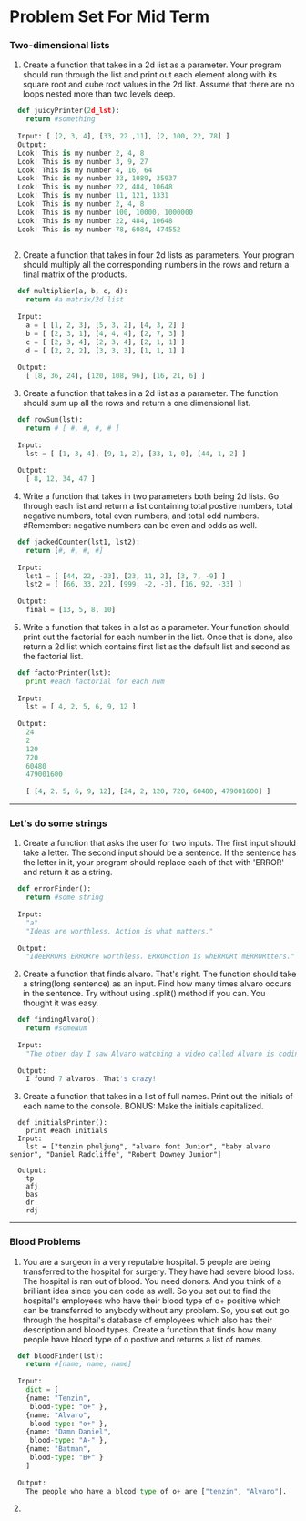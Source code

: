 # Problem Set For Mid Term

### Two-dimensional lists

1. Create a function that takes in a 2d list as a parameter. Your program should run through the list and print out each element along with its square root and cube root values in the 2d list. Assume that there are no loops nested more than two levels deep. 
  ```python
    def juicyPrinter(2d_lst):
      return #something
      
    Input: [ [2, 3, 4], [33, 22 ,11], [2, 100, 22, 78] ]
    Output: 
    Look! This is my number 2, 4, 8
    Look! This is my number 3, 9, 27
    Look! This is my number 4, 16, 64
    Look! This is my number 33, 1089, 35937
    Look! This is my number 22, 484, 10648
    Look! This is my number 11, 121, 1331
    Look! This is my number 2, 4, 8
    Look! This is my number 100, 10000, 1000000
    Look! This is my number 22, 484, 10648
    Look! This is my number 78, 6084, 474552
    
  ```
2. Create a function that takes in four 2d lists as parameters. Your program should multiply all the corresponding numbers in the rows and return a final matrix of the products. 
  ``` python
    def multiplier(a, b, c, d):
      return #a matrix/2d list
      
    Input:
      a = [ [1, 2, 3], [5, 3, 2], [4, 3, 2] ]
      b = [ [2, 3, 1], [4, 4, 4], [2, 7, 3] ]
      c = [ [2, 3, 4], [2, 3, 4], [2, 1, 1] ]
      d = [ [2, 2, 2], [3, 3, 3], [1, 1, 1] ]
      
    Output: 
      [ [8, 36, 24], [120, 108, 96], [16, 21, 6] ]
  ```

3. Create a function that takes in a 2d list as a parameter. The function should sum up all the rows and return a one dimensional list. 
  ``` python
    def rowSum(lst):
      return # [ #, #, #, # ]
    
    Input:
      lst = [ [1, 3, 4], [9, 1, 2], [33, 1, 0], [44, 1, 2] ]
    
    Output:
      [ 8, 12, 34, 47 ]
  ```
  
4. Write a function that takes in two parameters both being 2d lists. Go through each list and return a list containing total postive numbers, total negative numbers, total even numbers, and total odd numbers. #Remember: negative numbers can be even and odds as well.
  ``` python
    def jackedCounter(lst1, lst2):
      return [#, #, #, #]
      
    Input:
      lst1 = [ [44, 22, -23], [23, 11, 2], [3, 7, -9] ]
      lst2 = [ [66, 33, 22], [999, -2, -3], [16, 92, -33] ]
    
    Output:
      final = [13, 5, 8, 10]
  ```

5. Write a function that takes in a lst as a parameter. Your function should print out the factorial for each number in the list. Once that is done, also return a 2d list which contains first list as the default list and second as the factorial list.
  ``` python
    def factorPrinter(lst):
      print #each factorial for each num
    
    Input: 
      lst = [ 4, 2, 5, 6, 9, 12 ]
    
    Output:
      24
      2
      120
      720
      60480
      479001600
      
      [ [4, 2, 5, 6, 9, 12], [24, 2, 120, 720, 60480, 479001600] ]
  ```
***

### Let's do some strings
1. Create a function that asks the user for two inputs. The first input should take a letter. The second input should be a sentence. If the sentence has the letter in it, your program should replace each of that with 'ERROR' and return it as a string.
  ``` python
    def errorFinder():
      return #some string
      
    Input:
      "a"
      "Ideas are worthless. Action is what matters."
    
    Output:
      "IdeERRORs ERRORre worthless. ERRORction is whERRORt mERRORtters."
  ```
2. Create a function that finds alvaro. That's right. The function should take a string(long sentence) as an input. Find how many times alvaro occurs in the sentence. Try without using .split() method if you can. You thought it was easy. 
  ``` python
    def findingAlvaro():
      return #someNum
      
    Input: 
      "The other day I saw Alvaro watching a video called Alvaro is coding. Turns out Alvaro has a twin. Woah! His name is Alvaro too. Turns out this alvaro has a cousin named alvaro who has a toddler named alvaro."
    
    Output:
      I found 7 alvaros. That's crazy!
  ```
3. Create a function that takes in a list of full names. Print out the initials of each name to the console. BONUS: Make the initials capitalized.
  ```
    def initialsPrinter():
      print #each initials
    Input: 
      lst = ["tenzin phuljung", "alvaro font Junior", "baby alvaro senior", "Daniel Radcliffe", "Robert Downey Junior"]
    
    Output:
      tp
      afj
      bas
      dr
      rdj
  ```
***

### Blood Problems

1. You are a surgeon in a very reputable hospital. 5 people are being transferred to the hospital for surgery. They have had severe blood loss. The hospital is ran out of blood. You need donors. And you think of a brilliant idea since you can code as well. So you set out to find the hospital's employees who have their blood type of o+ positive which can be transferred to anybody without any problem. So, you set out go through the hospital's database of employees which also has their description and blood types. Create a function that finds how many people have blood type of o postive and returns  a list of names.
  ``` python
    def bloodFinder(lst):
      return #[name, name, name]
      
    Input: 
      dict = [
      {name: "Tenzin",
       blood-type: "o+" },
      {name: "Alvaro",
       blood-type: "o+" },
      {name: "Damn Daniel",
       blood-type: "A-" },
      {name: "Batman",
       blood-type: "B+" }
      ]
      
    Output:
      The people who have a blood type of o+ are ["tenzin", "Alvaro"].
  ```
  
2. 

